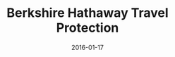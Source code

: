 ---
layout: site
title: "Berkshire Hathaway Travel Protection"
date: 2016-01-17
categories: [fortune-500]
version: 1.2.14
major: 1
minor: 2
patch: 14
slug: berkshire-hathaway
link: https://www.bhtp.com/
submitter: lpolepeddi
permalink: /sites/:slug
---